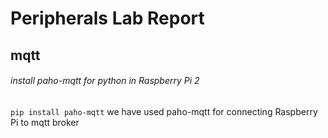 # Peripherals Lab Report
## mqtt
###### install paho-mqtt for python in Raspberry Pi 2
`pip install paho-mqtt`
we have used paho-mqtt for connecting Raspberry Pi to mqtt broker

